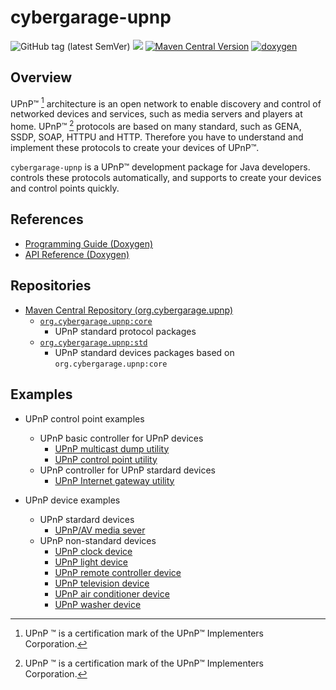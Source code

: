 # cybergarage-upnp

![GitHub tag (latest SemVer)](https://img.shields.io/github/v/tag/cybergarage/cybergarage-upnp)
[![](https://github.com/cybergarage/cybergarage-upnp/actions/workflows/maven.yml/badge.svg)](https://github.com/cybergarage/cybergarage-upnp/actions/workflows/maven.yml)
[![Maven Central Version](https://img.shields.io/maven-central/v/org.cybergarage.upnp/core)](https://central.sonatype.com/search?q=g:org.cybergarage.upnp&smo=true)
[![doxygen](https://github.com/cybergarage/cybergarage-upnp/actions/workflows/doxygen.yml/badge.svg)](http://cybergarage.github.io/cybergarage-upnp/)

## Overview

UPnP™ [^1] architecture is an open network to enable discovery and control of networked devices and services, such as media servers and players at home. UPnP™ [^1] protocols are based on many standard, such as GENA, SSDP, SOAP, HTTPU and HTTP. Therefore you have to understand and implement these protocols to create your devices of UPnP™.

`cybergarage-upnp` is a UPnP™ development package for Java developers. controls these protocols automatically, and supports to create your devices and control points quickly.

[^1]: UPnP ™ is a certification mark of the UPnP™ Implementers Corporation.

## References

- [Programming Guide (Doxygen)](http://cybergarage.github.io/cybergarage-upnp/)
- [API Reference (Doxygen)](http://cybergarage.github.io/cybergarage-upnp/)

## Repositories

- [Maven Central Repository (org.cybergarage.upnp)](https://search.maven.org/search?q=g:org.cybergarage.upnp)
  - [`org.cybergarage.upnp:core`](https://search.maven.org/artifact/org.cybergarage.upnp/core)
    - UPnP standard protocol packages 
  - [`org.cybergarage.upnp:std`](https://search.maven.org/artifact/org.cybergarage.upnp/std)
    - UPnP standard devices packages based on `org.cybergarage.upnp:core`

## Examples

- UPnP control point examples
  - UPnP basic controller for UPnP devices
    - [UPnP multicast dump utility](https://github.com/cybergarage/cybergarage-upnp/tree/master/tools/upnpdump)
    - [UPnP control point utility](https://github.com/cybergarage/cybergarage-upnp/tree/master/tools/control-point)
  - UPnP controller for UPnP stardard devices
    - [UPnP Internet gateway utility ](https://github.com/cybergarage/cybergarage-upnp/tree/master/tools/igd-tool)
 
- UPnP device examples
  - UPnP stardard devices
    - [UPnP/AV media sever](https://github.com/cybergarage/cybergarage-upnp/tree/master/examples/media-server)
  - UPnP non-standard devices
    - [UPnP clock device](https://github.com/cybergarage/cybergarage-upnp/tree/master/examples/clock)
    - [UPnP light device](https://github.com/cybergarage/cybergarage-upnp/tree/master/examples/light)
    - [UPnP remote controller device](https://github.com/cybergarage/cybergarage-upnp/tree/master/examples/)
    - [UPnP television device](https://github.com/cybergarage/cybergarage-upnp/tree/master/examples/tv)
    - [UPnP air conditioner device](https://github.com/cybergarage/cybergarage-upnp/tree/master/examples/air-conditioner)
    - [UPnP washer device](https://github.com/cybergarage/cybergarage-upnp/tree/master/examples/washer)
